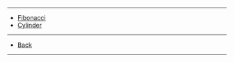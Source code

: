 
---

- [Fibonacci](./java/fibo.md)
- [Cylinder](./java/cylinder.md)

---

- [Back](../../README.md)

---